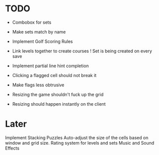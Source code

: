 TODO
====
- Combobox for sets
+ Make sets match by name

- Implement Golf Scoring Rules
- Link levels together to create courses
! Set is being created on every save

- Implement partial line hint completion
- Clicking a flagged cell should not break it
- Make flags less obtrusive
- Resizing the game shouldn't fuck up the grid
- Resizing should happen instantly on the client

Later
======
Implement Stacking Puzzles
Auto-adjust the size of the cells based on window and grid size.
Rating system for levels and sets
Music and Sound Effects